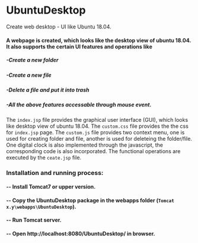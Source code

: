 # UbuntuDesktop
Create web desktop - UI like Ubuntu 18.04.

#### A webpage is created, which looks like the desktop view of ubuntu 18.04. It also supports the certain UI features and operations like 
  ##### -Create a new folder
  ##### -Create a new file
  ##### -Delete a file and put it into trash
  ##### -All the above features accessable through mouse event.
  
  The `index.jsp` file provides the graphical user interface (GUI), which looks like desktop view of ubuntu 18.04. 
  The `custom.css` file provides the the css for `index.jsp` page.
  The `custom.js` file provides two context menu, one is used for creating folder and file, another is used for deleteing the folder/file.  One digital clock is also implemented through the javascript, the corresponding code is also incorporated.
  The functional operations are executed by the `ceate.jsp` file.
  
  ### Installation and running process:
   #### -- Install Tomcat7 or upper version.
   #### -- Copy the UbuntuDesktop package in the webapps folder (`Tomcat x.y\webapps\UbuntuDesktop`).
   #### -- Run Tomcat server.
   #### -- Open http://localhost:8080/UbuntuDesktop/ in browser.
